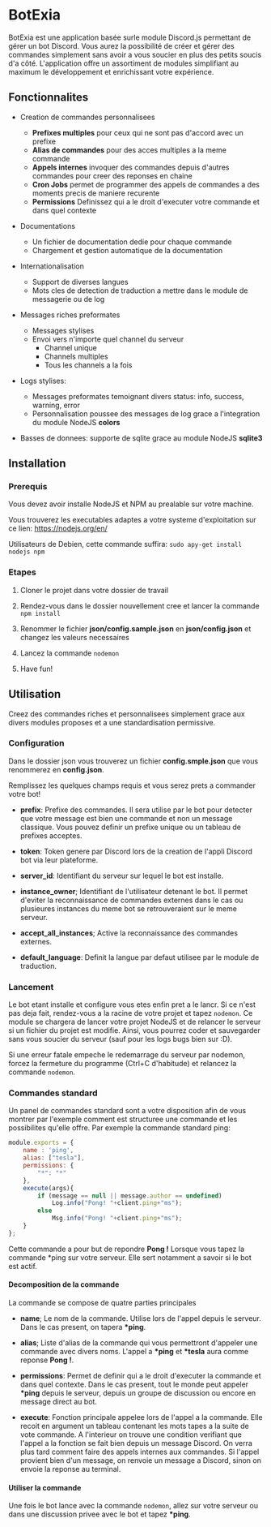 # BotExia

BotExia est une application basée surle module Discord.js permettant de gérer un bot Discord. Vous aurez la possibilité de créer et gérer des commandes simplement sans avoir a vous soucier en plus des petits soucis d'a côté. L'application offre un assortiment de modules simplifiant au maximum le développement et enrichissant votre expérience.
## Fonctionnalites

*	Creation de commandes personnalisees
	*	**Prefixes multiples**	pour ceux qui ne sont pas d'accord avec un prefixe
	*	**Alias de commandes** pour des acces multiples a la meme commande
	*	**Appels internes** invoquer des commandes depuis d'autres commandes pour creer des reponses en chaine
	*	**Cron Jobs**	permet de programmer des appels de commandes a des moments precis de maniere recurente
	*	**Permissions** Definissez qui a le droit d'executer votre commande et dans quel contexte

*	Documentations
	*	Un fichier de documentation dedie pour chaque commande
	*	Chargement et gestion automatique de la documentation

*	Internationalisation
	*	Support de diverses langues
	*	Mots cles de detection de traduction a mettre dans le module de messagerie ou de log

*	Messages riches preformates
	*	Messages stylises
	*	Envoi vers n'importe quel channel du serveur
		*	Channel unique
		*	Channels multiples
		*	Tous les channels a la fois

*	Logs stylises:
	*	Messages preformates temoignant divers status: info, success, warning, error
	*	Personnalisation poussee des messages de log grace a l'integration du module NodeJS **colors**

*	Basses de donnees: supporte de sqlite grace au module NodeJS **sqlite3**

## Installation

### Prerequis

Vous devez avoir installe NodeJS et NPM au prealable sur votre machine.

Vous trouverez les executables adaptes a votre systeme d'exploitation sur ce lien: https://nodejs.org/en/

Utilisateurs de Debien, cette commande suffira: `sudo apy-get install nodejs npm`
### Etapes

1.	Cloner le projet dans votre dossier de travail

2.	Rendez-vous dans le dossier nouvellement cree et lancer la commande `npm install`

3.	Renommer le fichier **json/config.sample.json** en **json/config.json** et changez les valeurs necessaires

4.	Lancez la commande `nodemon`

5.	Have fun!

## Utilisation

Creez des commandes riches et personnalisees simplement grace aux divers modules proposes et a une standardisation permissive.

### Configuration

Dans le dossier json vous trouverez un fichier **config.smple.json** que vous renommerez en **config.json**.

Remplissez les quelques champs requis et vous serez prets a commander votre bot!

*	**prefix**: Prefixe des commandes. Il sera utilise par le bot pour detecter que votre message est bien une commande et non un message classique. Vous pouvez definir un prefixe unique ou un tableau de prefixes acceptes.

*	**token**:	Token genere par Discord lors de la creation de l'appli Discord bot via leur plateforme.

*	**server_id**: Identifiant du serveur sur lequel le bot est installe.

*	**instance_owner**; Identifiant de l'utilisateur detenant le bot. Il permet d'eviter la reconnaissance de commandes externes dans le cas ou plusieures instances du meme bot se retrouveraient sur le meme serveur.

*	**accept_all_instances**; Active la reconnaissance des commandes externes.

*	**default_language**: Definit la langue par defaut utilisee par le module de traduction.

### Lancement

Le bot etant installe et configure vous etes enfin pret a le lancr. Si ce n'est pas deja fait, rendez-vous a la racine de votre projet et tapez `nodemon`. Ce module se chargera de lancer votre projet NodeJS et de relancer le serveur si un fichier du projet est modifie. Ainsi, vous pourrez coder et sauvegarder sans vous soucier du serveur (sauf pour les logs bugs bien sur :D).

Si une erreur fatale empeche le redemarrage du serveur par nodemon, forcez la fermeture du programme (Ctrl+C d'habitude) et relancez la commande `nodemon`.

### Commandes standard

Un panel de commandes standard sont a votre disposition afin de vous montrer par l'exemple comment est structuree une commande et les possibilites qu'elle offre. Par exemple la commande standard ping:

```javascript
module.exports = {
	name : 'ping',
	alias: ["tesla"],
	permissions: {
		"*": "*"
	},
	execute(args){
		if (message == null || message.author == undefined)
			Log.info("Pong! "+client.ping+"ms");
		else
			Msg.info("Pong! "+client.ping+"ms");
	}
};
```

Cette commande a pour but de repondre **Pong !** Lorsque vous tapez la commande \*ping sur votre serveur. Elle sert notamment a savoir si le bot est actif.

#### Decomposition de la commande

La commande se compose de quatre parties principales

*	**name**; Le nom de la commande. Utilise lors de l'appel depuis le serveur. Dans le cas present, on tapera **\*ping**.

*	**alias**; Liste d'alias de la commande qui vous permettront d'appeler une commande avec divers noms. L'appel a **\*ping** et **\*tesla** aura comme reponse **Pong !**.

*	**permissions**: Permet de definir qui a le droit d'executer la commande et dans quel contexte. Dans le cas present, tout le monde peut appeler **\*ping** depuis le serveur, depuis un groupe de discussion ou encore en message direct au bot.

*	**execute**: Fonction principale appelee lors de l'appel a la commande. Elle recoit en argument un tableau contenant les mots tapes a la suite de vote commande. A l'interieur on trouve une condition verifiant que l'appel a la fonction se fait bien depuis un message Discord. On verra plus tard comment faire des appels internes aux commandes. Si l'appel provient bien d'un message, on renvoie un message a Discord, sinon on envoie la reponse au terminal.

#### Utiliser la commande

Une fois le bot lance avec la commande `nodemon`, allez sur votre serveur ou dans une discussion privee avec le bot et tapez **\*ping**.
